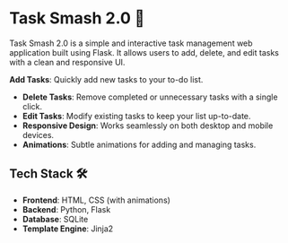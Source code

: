 
# Task Smash 2.0 📝

Task Smash 2.0 is a simple and interactive task management web application built using Flask. It allows users to add, delete, and edit tasks with a clean and responsive UI.

**Add Tasks**: Quickly add new tasks to your to-do list.
- **Delete Tasks**: Remove completed or unnecessary tasks with a single click.
- **Edit Tasks**: Modify existing tasks to keep your list up-to-date.
- **Responsive Design**: Works seamlessly on both desktop and mobile devices.
- **Animations**: Subtle animations for adding and managing tasks.


## Tech Stack 🛠️

- **Frontend**: HTML, CSS (with animations)
- **Backend**: Python, Flask
- **Database**: SQLite
- **Template Engine**: Jinja2
